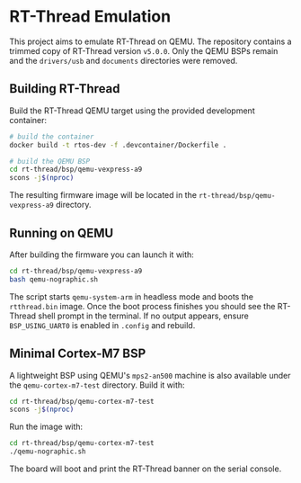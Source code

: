 # RT-Thread Emulation

This project aims to emulate RT-Thread on QEMU. The repository contains a trimmed copy of RT-Thread version `v5.0.0`. Only the QEMU BSPs remain and the `drivers/usb` and `documents` directories were removed.

## Building RT-Thread

Build the RT-Thread QEMU target using the provided development container:

```bash
# build the container
docker build -t rtos-dev -f .devcontainer/Dockerfile .

# build the QEMU BSP
cd rt-thread/bsp/qemu-vexpress-a9
scons -j$(nproc)
```

The resulting firmware image will be located in the `rt-thread/bsp/qemu-vexpress-a9` directory.

## Running on QEMU

After building the firmware you can launch it with:

```bash
cd rt-thread/bsp/qemu-vexpress-a9
bash qemu-nographic.sh
```

The script starts `qemu-system-arm` in headless mode and boots the `rtthread.bin` image. Once the boot process finishes you should see the RT-Thread shell prompt in the terminal. If no output appears, ensure `BSP_USING_UART0` is enabled in `.config` and rebuild.

## Minimal Cortex-M7 BSP

A lightweight BSP using QEMU's `mps2-an500` machine is also available under the
`qemu-cortex-m7-test` directory. Build it with:

```bash
cd rt-thread/bsp/qemu-cortex-m7-test
scons -j$(nproc)
```

Run the image with:

```bash
cd rt-thread/bsp/qemu-cortex-m7-test
./qemu-nographic.sh
```

The board will boot and print the RT-Thread banner on the serial console.
